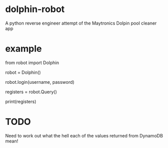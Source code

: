 # dolphin-robot
A python reverse engineer attempt of the Maytronics Dolpin pool cleaner app

# example
from robot import Dolphin

robot = Dolphin()

robot.login(username, password)

registers = robot.Query()

print(registers)

# TODO
Need to work out what the hell each of the values returned from DynamoDB mean!